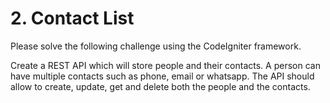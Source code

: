 # 2. Contact List 
 
Please solve the following challenge using the CodeIgniter framework. 
 
Create a REST API which will store people and their contacts. A person can have multiple contacts such as phone, email or whatsapp. The API should allow to create, update, get and delete both the people and the contacts. 
